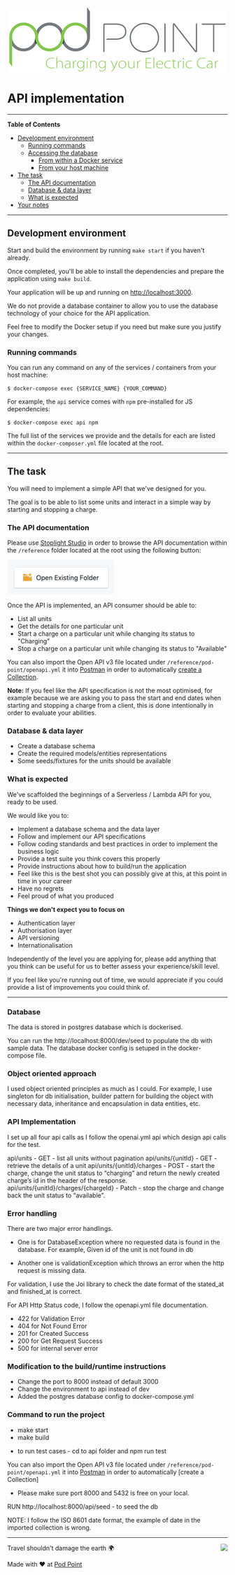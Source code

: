<p align="center">
    <img src="../docs/pod-point-logo.png" width="498" height="150" title="Pod Point" alt="Pod Point" />
</p>

# API implementation

---

**Table of Contents**

* [Development environment](#development-environment)
    * [Running commands](#running-commands)
    * [Accessing the database](#accessing-the-database)
        * [From within a Docker service](#from-within-a-docker-service)
        * [From your host machine](#from-your-host-machine)
* [The task](#the-task)
    * [The API documentation](#the-api-documentation)
    * [Database & data layer](#database-data-layer)
    * [What is expected](#what-is-expected)
* [Your notes](#your-notes)

---

<a id="development-environment"></a>
## Development environment

Start and build the environment by running `make start` if you haven't already.

Once completed, you'll be able to install the dependencies and prepare the application using `make build`.

Your application will be up and running on [http://localhost:3000](http://localhost:3000).

We do not provide a database container to allow you to use the database technology of your choice for the API application.

Feel free to modify the Docker setup if you need but make sure you justify your changes.

<a id="running-commands"></a>
### Running commands

You can run any command on any of the services / containers from your host machine:

```
$ docker-compose exec {SERVICE_NAME} {YOUR_COMMAND}
```

For example, the `api` service comes with `npm` pre-installed for JS dependencies:

```
$ docker-compose exec api npm
```

The full list of the services we provide and the details for each are listed within the `docker-composer.yml` file located at the root.

---

<a id="the-task"></a>
## The task

You will need to implement a simple API that we've designed for you. 

The goal is to be able to list some units and interact in a simple way by starting and stopping a charge.

<a id="the-api-documentation"></a>
### The API documentation

Please use [Stoplight Studio](https://stoplight.io/studio) in order to browse the API documentation within the `/reference` folder located at the root using the following button:

![Open Existing Folder](../docs/stoplight-open-folder.png)

Once the API is implemented, an API consumer should be able to:

* List all units
* Get the details for one particular unit
* Start a charge on a particular unit while changing its status to "Charging"
* Stop a charge on a particular unit while changing its status to "Available"

You can also import the Open API v3 file located under `/reference/pod-point/openapi.yml` it into [Postman](https://www.postman.com/downloads/) in order to automatically [create a Collection](https://learning.postman.com/docs/postman/collections/importing-and-exporting-data/#collections).

**Note:** If you feel like the API specification is not the most optimised, for example because we are asking you to pass the start and end dates when starting and stopping a charge from a client, this is done intentionally in order to evaluate your abilities.

<a id="database-data-layer"></a>
### Database & data layer

* Create a database schema
* Create the required models/entities representations
* Some seeds/fixtures for the units should be available

<a id="what-is-expected"></a>
### What is expected

We've scaffolded the beginnings of a Serverless / Lambda API for you, ready to be used.

We would like you to:

* Implement a database schema and the data layer
* Follow and implement our API specifications
* Follow coding standards and best practices in order to implement the business logic
* Provide a test suite you think covers this properly
* Provide instructions about how to build/run the application
* Feel like this is the best shot you can possibly give at this, at this point in time in your career
* Have no regrets
* Feel proud of what you produced

**Things we don't expect you to focus on**

* Authentication layer
* Authorisation layer
* API versioning
* Internationalisation

Independently of the level you are applying for, please add anything that you think can be useful for us to better assess your experience/skill level.

If you feel like you're running out of time, we would appreciate if you could provide a list of improvements you could think of.

---

<a id="your-notes"></a>
### Database
 
The data is stored in postgres database which is dockerised.
 
You can run the http://localhost:8000/dev/seed to populate the db with sample data.
The database docker config is setuped in the docker-compose file.
 
### Object oriented approach
 
I used object oriented principles as much as I could. For example, I use singleton for db initialisation, builder pattern for building the object with necessary data, inheritance and encapsulation in data entities, etc.
 
### API Implementation 
 
I set up all four api calls as I follow the openai.yml api which design api calls for the test.
 
api/units - GET - list all units without pagination
api/units/{unitId} - GET - retrieve the details of a unit
api/units/{unitId}/charges - POST - start the charge, change the unit status to “charging” and return the newly created charge’s id in the header of the response.
api/units/{unitId}/charges/{chargeId} - Patch - stop the charge and change back the unit status to “available”.
 
### Error handling
 
There are two major error handlings.
 
- One is for DatabaseException where no requested data is found in the database.
For example, Given id of the unit is not found in db
 
- Another one is validationException which throws an error when the http request is missing data.
 
For validation, I use the Joi library to check the date format of the stated_at and finished_at is correct.
 
For API Http Status code, I follow the openapi.yml file documentation.
- 422 for Validation Error
- 404 for Not Found Error
- 201 for Created Success
- 200 for Get Request Success
- 500 for internal server error
 
### Modification to the build/runtime instructions
- Change the port to 8000 instead of default 3000
- Change the environment to api instead of dev
- Added the postgres database config to docker-compose.yml
 
### Command to run the project
- make start
- make build
 

* to run test cases - cd to api folder and npm run test
 
You can also import the Open API v3 file located under `/reference/pod-point/openapi.yml` it into [Postman](https://www.postman.com/downloads/) in order to automatically [create a Collection]

* Please make sure port 8000 and 5432 is free on your local.

RUN http://localhost:8000/api/seed - to seed the db
 
NOTE: I follow the ISO 8601 date format, the example of date in the imported collection is wrong.

---

<img src="https://d3h256n3bzippp.cloudfront.net/pod-point-logo.svg" align="right" />

Travel shouldn't damage the earth 🌍

Made with ❤️ at [Pod Point](https://pod-point.com)

